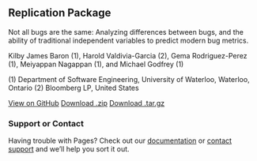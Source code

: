 ## Replication Package

Not all bugs are the same: Analyzing differences between bugs, and the ability of traditional independent variables to predict modern bug metrics.

Kilby James Baron (1), Harold Valdivia-Garcia (2), Gema Rodriguez-Perez (1), Meiyappan Nagappan (1), and Michael Godfrey (1)

(1) Department of Software Engineering, University of Waterloo, Waterloo, Ontario
(2) Bloomberg LP, United States


<a href="https://github.com/Gemarodri/HowBugsAreBorn/" class="btn">View on GitHub</a>
<a href="https://github.com/Gemarodri/HowBugsAreBorn/archive/master.zip" class="btn">Download .zip</a>
<a href="https://github.com/Gemarodri/HowBugsAreBorn//tarball/master" class="btn">Download .tar.gz</a>

### Support or Contact

Having trouble with Pages? Check out our [documentation](https://help.github.com/categories/github-pages-basics/) or [contact support](https://github.com/contact) and we’ll help you sort it out.
